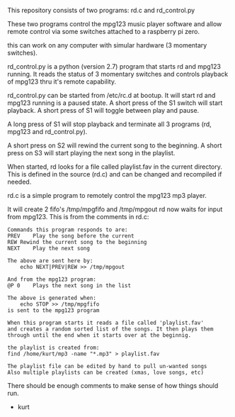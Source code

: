 This repository consists of two programs:
rd.c and rd_control.py

These two programs control the mpg123 music player software and allow 
remote control via some switches attached to a raspberry pi zero.

this can work on any computer with simular hardware (3 momentary switches).

rd_control.py is a python (version 2.7) program that starts rd and mpg123
running. It reads the status of 3 momentary switches and controls playback
of mpg123 thru it's remote capability. 

rd_control.py can be started from /etc/rc.d at bootup. It will start
rd and mpg123 running is a paused state. A short press of the S1 switch
will start playback. A short press of S1 will toggle between play and pause.

A long press of S1 will stop playback and terminate all 3 programs (rd,
mpg123 and rd_control.py).

A short press on S2 will rewind the current song to the beginning.
A short press on S3 will start playing the next song in the playlist.

When started, rd looks for a file called playlist.fav in the current directory.
This is defined in the source (rd.c) and can be changed and recompiled if
needed.



rd.c is a simple program to remotely control the mpg123 mp3 player. 

It will create 2 fifo's /tmp/mpgfifo and /tmp/mpgout
rd now waits for input from mpg123. This is from the comments in rd.c:

	Commands this program responds to are:
	PREV	Play the song before the current
	REW	Rewind the current song to the beginning
	NEXT	Play the next song

	The above are sent here by:
		echo NEXT|PREV|REW >> /tmp/mpgout

	And from the mpg123 program:
	@P 0	Plays the next song in the list

	The above is generated when:
		echo STOP >> /tmp/mpgfifo
	is sent to the mpg123 program

	When this program starts it reads a file called 'playlist.fav'
	and creates a random sorted list of the songs. It then plays them
	through until the end when it starts over at the beginnig.

	the playlist is created from:
	find /home/kurt/mp3 -name "*.mp3" > playlist.fav

	The playlist file can be edited by hand to pull un-wanted songs
	Also multiple playlists can be created (xmas, love songs, etc)


There should be enough comments to make sense of how things should run.

- kurt


